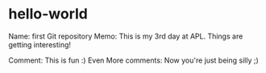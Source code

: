 # hello-world
Name:  first Git repository
Memo: This is my 3rd day at APL. Things are getting interesting!

Comment: This is fun :)
Even More comments: Now you're just being silly ;)
